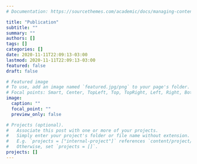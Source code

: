 ```yaml
---
# Documentation: https://sourcethemes.com/academic/docs/managing-content/

title: "Publication"
subtitle: ""
summary: ""
authors: []
tags: []
categories: []
date: 2020-11-11T22:09:13-03:00
lastmod: 2020-11-11T22:09:13-03:00
featured: false
draft: false

# Featured image
# To use, add an image named `featured.jpg/png` to your page's folder.
# Focal points: Smart, Center, TopLeft, Top, TopRight, Left, Right, BottomLeft, Bottom, BottomRight.
image:
  caption: ""
  focal_point: ""
  preview_only: false

# Projects (optional).
#   Associate this post with one or more of your projects.
#   Simply enter your project's folder or file name without extension.
#   E.g. `projects = ["internal-project"]` references `content/project/deep-learning/index.md`.
#   Otherwise, set `projects = []`.
projects: []
---
```

